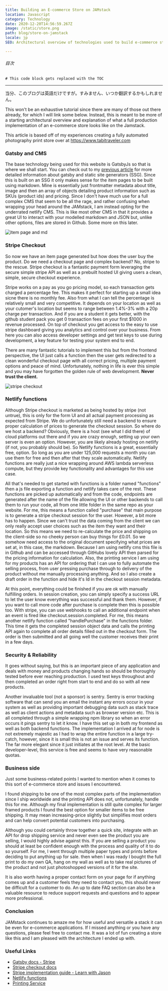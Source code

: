 ```yaml
---
title: Building an E-commerce Store on JAMstack
location: Javascript
category: Technology
date: 2020-12-20T14:56:59.267Z
image: /static/store.png
path: blog/store-on-jamstack
locale: jp
SEO: Architectural overview of technologies used to build e-commerce store on jamstack with gatsby stripe and netlify with useful tips

---
```


###### 目次
```toc
# This code block gets replaced with the TOC
```

---

当分、このブログは英語だけですが。すみません、いつか翻訳するかもしれません。

This won't be an exhaustive tutorial since there are many of those out there already, for which I will link some below. Instead, this is meant to be more of a starting architectural overview and explanation of what a full production implementation of an e-commerce store looks like on the Jamstack.

This article is based off of my experiences creating a fully automated photography print store over at <https://www.tabitraveler.com>
### Gatsby and CMS
The base technology being used for this website is GatsbyJs so that is where we shall start. You can check out to my [previous article](https://rossneilson.dev/blog/migrating-to-jamstack)  for more detailed information about gatsby and static site generators (SSG). Since this is built on an SSG it only makes sense for the item pages to be built using markdown. Mine is essentially just frontmatter metadata about title, image and then an array of objects detailing product information such as SKUs (product ids) and pricing. Since I don't have much use for a full complex CMS that seem to be all the rage, and rather confusing when wrapping your head around the JAMstack, I am instead opting for the underrated netlify CMS. This is like most other CMS in that it provides a great UI to interact with your modelled markdown and JSON but, unlike other options, files are stored in Github. Some more on this later.

![item page and md](/../../images/tabiPrintItem.png "item page and md")

### Stripe Checkout
So now we have an item page generated but how does the user buy the product. Do we need a checkout page and complex backend? No, stripe to the rescue. Stripe checkout is a fantastic payment form leveraging the secure simple stripe API as well as a prebuilt hosted UI giving users a clean, simple, secure checkout experience. 

Stripe works on a pay as you go pricing model, so each transaction gets charged a percentage fee. This makes it perfect for starting up a small idea sicne there is no monthly fee. Also from what I can tell the percentage is relatively small and very competitive. It depends on your location as well as your cutomer's location but seems to range between 1.4%-3% with a 20p charge per transaction. And if you are a student it gets better, with the github student pack you get 0 transaction fees on your first $1000 in revenue processed.
On top of checkout you get access to the easy to use stripe dashboard giving you analytics and control over your business. From here you can also access developer settings and get test keys to use during development, a key feature for testing your system end to end.

There are many fantastic tutorials to implement this but from the frontend perspective, the UI just calls a function then the user gets redirected to a clean wonderful checkout page with all correct pricing, multiple payment options and peace of mind. Unfortunately, nothing in life is ever this simple and you may have forgotten the golden rule of web development. **Never trust the client.**

![stripe checkout](/../../images/store.png "stripe checkout")

### Netlify functions
Although Stripe checkout is marketed as being hosted by stripe (not untrue), this is only for the form UI and all actual payment processing as expected from Stripe. We do unfortunately still need a backend to ensure proper calculation of prices to generate the checkout session. So where do we host a backend? Obviously, there is a host (see what I did there) of cloud platforms out there and if you are crazy enough, setting up your own server is even an option. However, you are likely already hosting on netlify (if not, you probably should be). So Netlify functions is a great, essentially free, option. So long as you are under 125,000 requests a month you can use them for free and then after that they scale automatically. Netlify functions are really just a nice wrapping around AWS lambda serverless compute, but they provide key functionality and advantages for this use case. 

All that's needed to get started with functions is a folder named "functions" then a js file exporting a function and netlify takes care of the rest. These functions are picked up automatically and from the code, endpoints are generated after the name of the file allowing the UI or other backends to call them to run your code, all from one little folder in the same repo as your website. For me, this means a function called "purchase" that main purpose is to generate a stripe checkout session for the user. However, a bit more has to happen. Since we can't trust the data coming from the client we can only really accept user choices such as the item they want and their location. So this means we need to re-calculate the price and shipping on the client-side so no cheeky person can buy things for £0.01. So we somehow need access to the original document specifying what prices are set at, in this case, the markdown. Because I am using netlify cms this file is in Github and can be accessed through GitHubs lovely API then parsed for the pricing information for calculation. Also, the printing service I am using for my products has an API for ordering that I can use to fully automate the selling process, from user pressing purchase through to delivery of the product without me manually processing anything. And so I also create a draft order in the function and hide it's Id in the checkout session metadata.

At this point, everything could be finished if you are ok with manually fulfilling orders. In session creation, you can simply specify a success URL to let the user know everything was successful and thank them. However, if you want to call more code after purchase is complete then this is possible too. With stripe, you can use webhooks to call an additional endpoint when an event is fired like checkout.session.completed. For me, this means another netlify function called "handlePurchase" in the functions folder. This time it gets the completed session object data and calls the printing API again to complete all order details filled out in the checkout form. The order is then submitted and all going well the customer receives their print in a few days.

### Security & Reliability
It goes without saying, but this is an important piece of any application and deals with money and products changing hands so should be thoroughly tested before ever reaching production. I used test keys throughout and then completed an order right from start to end and do so with all new products. 

Another invaluable tool (not a sponsor) is sentry. Sentry is error tracking software that can send you an email the instant any errors occur in your system as well as providing important debugging data such as stack trace as well as client actions and metadata such as browser version etc. This is all completed through a simple wrapping npm library so when an error occurs it pings sentry to let it know. I have this set up in both my frontend as well as both backend functions. The implementation I arrived at for node is not extremely majestic as I had to wrap the entire function in a large try-catch, however, since it is small this is not an issue and serves its function. The far more elegant since it just initiates at the root level. At the basic developer-level, this service is free and seems to have very reasonable quotas.

### Business side
Just some business-related points I wanted to mention when it comes to this sort of e-commerce store and issues I encountered. 

I found shipping to be one of the most complex parts of the implementation since I ship worldwide and the printing API does not, unfortunately, handle this for me. Although my final implementation is still quite complex for larger framed products I found the best option for smaller items to be free shipping. It may mean increasing-price slightly but simplifies most orders and can help convert potential customers into purchasing.

Although you could certainly throw together a quick site, integrate with an API for drop shipping service and never even see the product you are selling, I would highly advise against this. If you are selling a product you should at least be confident enough with the process and quality of it to do so yourself. For me, I went through multiple paper types and prints before deciding to put anything up for sale. then when I was ready I bought the full print to do my own QA, hang on my wall as well as to take real pictures of the product and not just photoshopped versions of it for the site.

It is also worth having a proper contact form on your page for if anything comes up and a customer feels they need to contact you, this should never be difficult for a customer to do. An up to date FAQ section can also be a valuable resource to reduce support requests and questions and to appear more professional.

### Conclusion
JAMstack continues to amaze me for how useful and versatile a stack it can be even for e-commerce applications. If I missed anything or you have any questions, please feel free to contact me. It was a lot of fun creating a store like this and I am pleased with the architecture I ended up with.


### Useful Links
* [Gatsby docs - Stripe](https://www.gatsbyjs.com/docs/how-to/adding-common-features/processing-payments-with-stripe/)
* [Stripe checkout docs](https://stripe.com/docs/payments/checkout)
* [Stripe implementation guide - Learn with Jason](https://www.learnwithjason.dev/build-an-ecommerce-site-using-stripe-gatsby)
* [Netlify functions](https://www.netlify.com/products/functions/)
* [Printing Service](https://www.prodigi.com/)